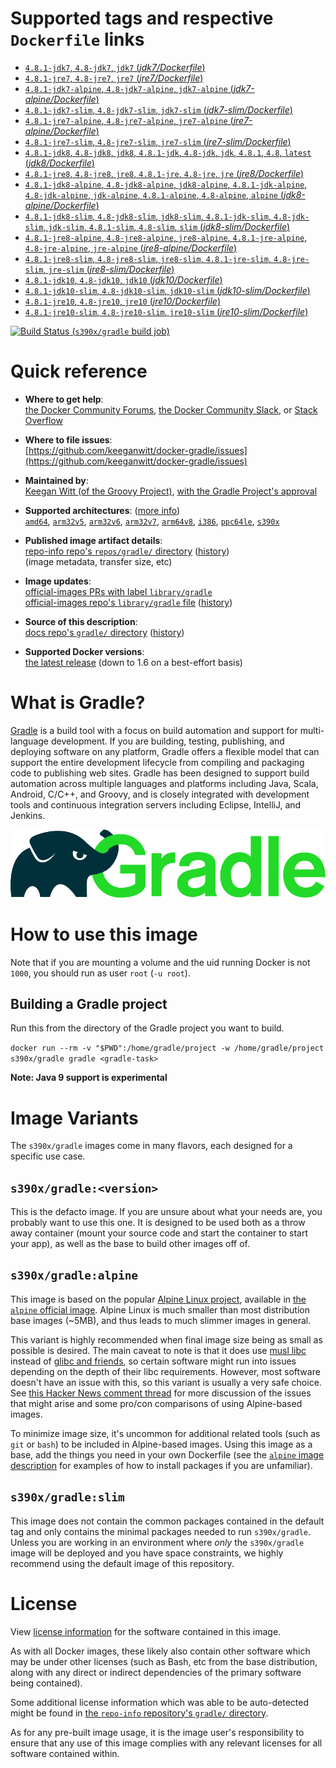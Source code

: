 <!--

********************************************************************************

WARNING:

    DO NOT EDIT "gradle/README.md"

    IT IS AUTO-GENERATED

    (from the other files in "gradle/" combined with a set of templates)

********************************************************************************

-->

# Supported tags and respective `Dockerfile` links

-	[`4.8.1-jdk7`, `4.8-jdk7`, `jdk7` (*jdk7/Dockerfile*)](https://github.com/keeganwitt/docker-gradle/blob/efa575ae69e3f0fe82c46e64bcd50e433d12cde8/jdk7/Dockerfile)
-	[`4.8.1-jre7`, `4.8-jre7`, `jre7` (*jre7/Dockerfile*)](https://github.com/keeganwitt/docker-gradle/blob/efa575ae69e3f0fe82c46e64bcd50e433d12cde8/jre7/Dockerfile)
-	[`4.8.1-jdk7-alpine`, `4.8-jdk7-alpine`, `jdk7-alpine` (*jdk7-alpine/Dockerfile*)](https://github.com/keeganwitt/docker-gradle/blob/efa575ae69e3f0fe82c46e64bcd50e433d12cde8/jdk7-alpine/Dockerfile)
-	[`4.8.1-jdk7-slim`, `4.8-jdk7-slim`, `jdk7-slim` (*jdk7-slim/Dockerfile*)](https://github.com/keeganwitt/docker-gradle/blob/efa575ae69e3f0fe82c46e64bcd50e433d12cde8/jdk7-slim/Dockerfile)
-	[`4.8.1-jre7-alpine`, `4.8-jre7-alpine`, `jre7-alpine` (*jre7-alpine/Dockerfile*)](https://github.com/keeganwitt/docker-gradle/blob/efa575ae69e3f0fe82c46e64bcd50e433d12cde8/jre7-alpine/Dockerfile)
-	[`4.8.1-jre7-slim`, `4.8-jre7-slim`, `jre7-slim` (*jre7-slim/Dockerfile*)](https://github.com/keeganwitt/docker-gradle/blob/efa575ae69e3f0fe82c46e64bcd50e433d12cde8/jre7-slim/Dockerfile)
-	[`4.8.1-jdk8`, `4.8-jdk8`, `jdk8`, `4.8.1-jdk`, `4.8-jdk`, `jdk`, `4.8.1`, `4.8`, `latest` (*jdk8/Dockerfile*)](https://github.com/keeganwitt/docker-gradle/blob/efa575ae69e3f0fe82c46e64bcd50e433d12cde8/jdk8/Dockerfile)
-	[`4.8.1-jre8`, `4.8-jre8`, `jre8`, `4.8.1-jre`, `4.8-jre`, `jre` (*jre8/Dockerfile*)](https://github.com/keeganwitt/docker-gradle/blob/efa575ae69e3f0fe82c46e64bcd50e433d12cde8/jre8/Dockerfile)
-	[`4.8.1-jdk8-alpine`, `4.8-jdk8-alpine`, `jdk8-alpine`, `4.8.1-jdk-alpine`, `4.8-jdk-alpine`, `jdk-alpine`, `4.8.1-alpine`, `4.8-alpine`, `alpine` (*jdk8-alpine/Dockerfile*)](https://github.com/keeganwitt/docker-gradle/blob/efa575ae69e3f0fe82c46e64bcd50e433d12cde8/jdk8-alpine/Dockerfile)
-	[`4.8.1-jdk8-slim`, `4.8-jdk8-slim`, `jdk8-slim`, `4.8.1-jdk-slim`, `4.8-jdk-slim`, `jdk-slim`, `4.8.1-slim`, `4.8-slim`, `slim` (*jdk8-slim/Dockerfile*)](https://github.com/keeganwitt/docker-gradle/blob/efa575ae69e3f0fe82c46e64bcd50e433d12cde8/jdk8-slim/Dockerfile)
-	[`4.8.1-jre8-alpine`, `4.8-jre8-alpine`, `jre8-alpine`, `4.8.1-jre-alpine`, `4.8-jre-alpine`, `jre-alpine` (*jre8-alpine/Dockerfile*)](https://github.com/keeganwitt/docker-gradle/blob/efa575ae69e3f0fe82c46e64bcd50e433d12cde8/jre8-alpine/Dockerfile)
-	[`4.8.1-jre8-slim`, `4.8-jre8-slim`, `jre8-slim`, `4.8.1-jre-slim`, `4.8-jre-slim`, `jre-slim` (*jre8-slim/Dockerfile*)](https://github.com/keeganwitt/docker-gradle/blob/efa575ae69e3f0fe82c46e64bcd50e433d12cde8/jre8-slim/Dockerfile)
-	[`4.8.1-jdk10`, `4.8-jdk10`, `jdk10` (*jdk10/Dockerfile*)](https://github.com/keeganwitt/docker-gradle/blob/efa575ae69e3f0fe82c46e64bcd50e433d12cde8/jdk10/Dockerfile)
-	[`4.8.1-jdk10-slim`, `4.8-jdk10-slim`, `jdk10-slim` (*jdk10-slim/Dockerfile*)](https://github.com/keeganwitt/docker-gradle/blob/efa575ae69e3f0fe82c46e64bcd50e433d12cde8/jdk10-slim/Dockerfile)
-	[`4.8.1-jre10`, `4.8-jre10`, `jre10` (*jre10/Dockerfile*)](https://github.com/keeganwitt/docker-gradle/blob/efa575ae69e3f0fe82c46e64bcd50e433d12cde8/jre10/Dockerfile)
-	[`4.8.1-jre10-slim`, `4.8-jre10-slim`, `jre10-slim` (*jre10-slim/Dockerfile*)](https://github.com/keeganwitt/docker-gradle/blob/efa575ae69e3f0fe82c46e64bcd50e433d12cde8/jre10-slim/Dockerfile)

[![Build Status](https://doi-janky.infosiftr.net/job/multiarch/job/s390x/job/gradle/badge/icon) (`s390x/gradle` build job)](https://doi-janky.infosiftr.net/job/multiarch/job/s390x/job/gradle/)

# Quick reference

-	**Where to get help**:  
	[the Docker Community Forums](https://forums.docker.com/), [the Docker Community Slack](https://blog.docker.com/2016/11/introducing-docker-community-directory-docker-community-slack/), or [Stack Overflow](https://stackoverflow.com/search?tab=newest&q=docker)

-	**Where to file issues**:  
	[https://github.com/keeganwitt/docker-gradle/issues](https://github.com/keeganwitt/docker-gradle/issues)

-	**Maintained by**:  
	[Keegan Witt (of the Groovy Project)](https://github.com/keeganwitt/docker-gradle), [with the Gradle Project's approval](https://discuss.gradle.org/t/official-docker-images/21159/8)

-	**Supported architectures**: ([more info](https://github.com/docker-library/official-images#architectures-other-than-amd64))  
	[`amd64`](https://hub.docker.com/r/amd64/gradle/), [`arm32v5`](https://hub.docker.com/r/arm32v5/gradle/), [`arm32v6`](https://hub.docker.com/r/arm32v6/gradle/), [`arm32v7`](https://hub.docker.com/r/arm32v7/gradle/), [`arm64v8`](https://hub.docker.com/r/arm64v8/gradle/), [`i386`](https://hub.docker.com/r/i386/gradle/), [`ppc64le`](https://hub.docker.com/r/ppc64le/gradle/), [`s390x`](https://hub.docker.com/r/s390x/gradle/)

-	**Published image artifact details**:  
	[repo-info repo's `repos/gradle/` directory](https://github.com/docker-library/repo-info/blob/master/repos/gradle) ([history](https://github.com/docker-library/repo-info/commits/master/repos/gradle))  
	(image metadata, transfer size, etc)

-	**Image updates**:  
	[official-images PRs with label `library/gradle`](https://github.com/docker-library/official-images/pulls?q=label%3Alibrary%2Fgradle)  
	[official-images repo's `library/gradle` file](https://github.com/docker-library/official-images/blob/master/library/gradle) ([history](https://github.com/docker-library/official-images/commits/master/library/gradle))

-	**Source of this description**:  
	[docs repo's `gradle/` directory](https://github.com/docker-library/docs/tree/master/gradle) ([history](https://github.com/docker-library/docs/commits/master/gradle))

-	**Supported Docker versions**:  
	[the latest release](https://github.com/docker/docker-ce/releases/latest) (down to 1.6 on a best-effort basis)

# What is Gradle?

[Gradle](https://gradle.org/) is a build tool with a focus on build automation and support for multi-language development. If you are building, testing, publishing, and deploying software on any platform, Gradle offers a flexible model that can support the entire development lifecycle from compiling and packaging code to publishing web sites. Gradle has been designed to support build automation across multiple languages and platforms including Java, Scala, Android, C/C++, and Groovy, and is closely integrated with development tools and continuous integration servers including Eclipse, IntelliJ, and Jenkins.

![logo](https://raw.githubusercontent.com/docker-library/docs/c3d3ca6beed000f9ba6eabc98f3399158f520256/gradle/logo.png)

# How to use this image

Note that if you are mounting a volume and the uid running Docker is not `1000`, you should run as user `root` (`-u root`).

## Building a Gradle project

Run this from the directory of the Gradle project you want to build.

`docker run --rm -v "$PWD":/home/gradle/project -w /home/gradle/project s390x/gradle gradle <gradle-task>`

**Note: Java 9 support is experimental**

# Image Variants

The `s390x/gradle` images come in many flavors, each designed for a specific use case.

## `s390x/gradle:<version>`

This is the defacto image. If you are unsure about what your needs are, you probably want to use this one. It is designed to be used both as a throw away container (mount your source code and start the container to start your app), as well as the base to build other images off of.

## `s390x/gradle:alpine`

This image is based on the popular [Alpine Linux project](http://alpinelinux.org), available in [the `alpine` official image](https://hub.docker.com/_/alpine). Alpine Linux is much smaller than most distribution base images (~5MB), and thus leads to much slimmer images in general.

This variant is highly recommended when final image size being as small as possible is desired. The main caveat to note is that it does use [musl libc](http://www.musl-libc.org) instead of [glibc and friends](http://www.etalabs.net/compare_libcs.html), so certain software might run into issues depending on the depth of their libc requirements. However, most software doesn't have an issue with this, so this variant is usually a very safe choice. See [this Hacker News comment thread](https://news.ycombinator.com/item?id=10782897) for more discussion of the issues that might arise and some pro/con comparisons of using Alpine-based images.

To minimize image size, it's uncommon for additional related tools (such as `git` or `bash`) to be included in Alpine-based images. Using this image as a base, add the things you need in your own Dockerfile (see the [`alpine` image description](https://hub.docker.com/_/alpine/) for examples of how to install packages if you are unfamiliar).

## `s390x/gradle:slim`

This image does not contain the common packages contained in the default tag and only contains the minimal packages needed to run `s390x/gradle`. Unless you are working in an environment where *only* the `s390x/gradle` image will be deployed and you have space constraints, we highly recommend using the default image of this repository.

# License

View [license information](https://gradle.org/license/) for the software contained in this image.

As with all Docker images, these likely also contain other software which may be under other licenses (such as Bash, etc from the base distribution, along with any direct or indirect dependencies of the primary software being contained).

Some additional license information which was able to be auto-detected might be found in [the `repo-info` repository's `gradle/` directory](https://github.com/docker-library/repo-info/tree/master/repos/gradle).

As for any pre-built image usage, it is the image user's responsibility to ensure that any use of this image complies with any relevant licenses for all software contained within.

